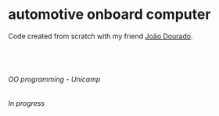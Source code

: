 # automotive onboard computer


Code created from scratch with my friend [João Dourado](https://github.com/JVDourado).
</br>
</br>
</br>
</br>

###### OO programming - Unicamp 
###### In progress

